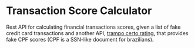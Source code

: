 # Transaction Score Calculator

Rest API for calculating financial transactions scores, given a list of fake credit card transactions and another API, [trampo certo rating](https://github.com/fabioaromanini/trampo-certo-rating), that provides fake CPF scores (CPF is a SSN-like document for brazilians).
